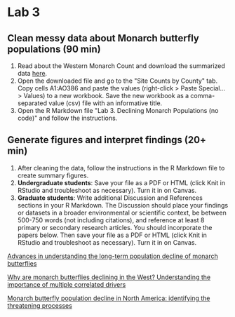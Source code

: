 # Lab 3

## Clean messy data about Monarch butterfly populations (90 min)
1) Read about the Western Monarch Count and download the summarized data [here](https://westernmonarchcount.org/data/).
2) Open the downloaded file and go to the "Site Counts by County" tab. Copy cells A1:AO386 and paste the values (right-click > Paste Special... > Values) to a new workbook. Save the new workbook as a comma-separated value (csv) file with an informative title.
3) Open the R Markdown file "Lab 3. Declining Monarch Populations (no code)" and follow the instructions.


## Generate figures and interpret findings (20+ min)
1) After cleaning the data, follow the instructions in the R Markdown file to create summary figures.
2) **Undergraduate students**: Save your file as a PDF or HTML (click Knit in RStudio and troubleshoot as necessary). Turn it in on Canvas.
3) **Graduate students**: Write additional Discussion and References sections in your R Markdown. The Discussion should place your findings or datasets in a broader environmental or scientific context, be between 500-750 words (not including citations), and reference at least 8 primary or secondary research articles. You should incorporate the papers below. Then save your file as a PDF or HTML (click Knit in RStudio and troubleshoot as necessary). Turn it in on Canvas.

[Advances in understanding the long-term population decline of monarch butterflies](https://github.com/Analytical-Workflows-for-Earth-Science/Sp2025/blob/main/Readings/Agrawal%20-%202019%20-%20Advances%20in%20understanding%20the%20long-term%20population.pdf)

[Why are monarch butterflies declining in the West? Understanding the importance of multiple correlated drivers](https://github.com/Analytical-Workflows-for-Earth-Science/Sp2025/blob/main/Readings/Crone%20et%20al.%20-%202019%20-%20Why%20are%20monarch%20butterflies%20declining%20in%20the%20West.pdf)

[Monarch butterfly population decline in North America: identifying the threatening processes](https://github.com/Analytical-Workflows-for-Earth-Science/Sp2025/blob/main/Readings/Thogmartin%20et%20al.%20-%202017%20-%20Monarch%20butterfly%20population%20decline%20in%20North%20Amer.pdf)
